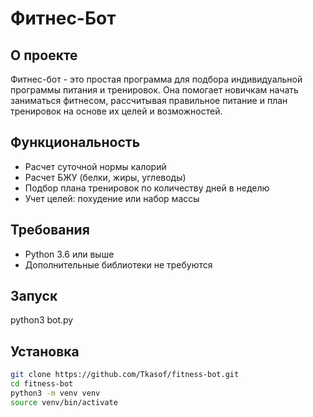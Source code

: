 # Фитнес-Бот

## О проекте
Фитнес-бот - это простая программа для подбора индивидуальной программы питания и тренировок. Она помогает новичкам начать заниматься фитнесом, рассчитывая правильное питание и план тренировок на основе их целей и возможностей.

## Функциональность
- Расчет суточной нормы калорий
- Расчет БЖУ (белки, жиры, углеводы) 
- Подбор плана тренировок по количеству дней в неделю
- Учет целей: похудение или набор массы

## Требования
- Python 3.6 или выше
- Дополнительные библиотеки не требуются

## Запуск
python3 bot.py

## Установка
```bash
git clone https://github.com/Tkasof/fitness-bot.git
cd fitness-bot
python3 -m venv venv
source venv/bin/activate

